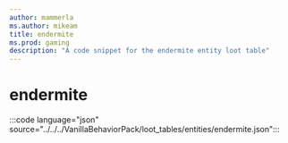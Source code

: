 ```yaml
---
author: mammerla
ms.author: mikeam
title: endermite
ms.prod: gaming
description: "A code snippet for the endermite entity loot table"
---
```


# endermite

:::code language="json" source="../../../VanillaBehaviorPack/loot_tables/entities/endermite.json":::
